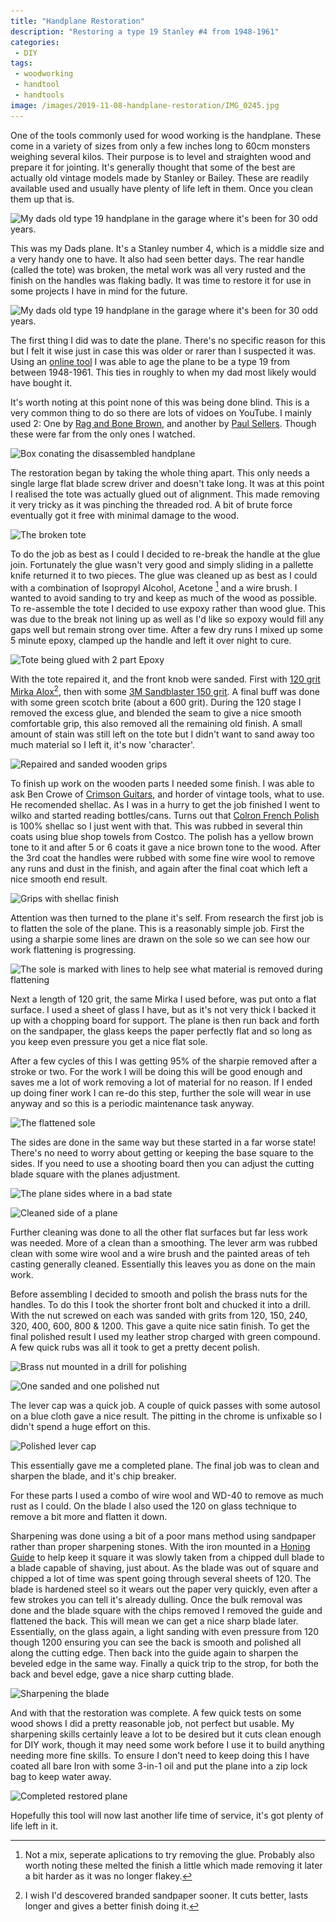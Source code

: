 ```yaml
---
title: "Handplane Restoration"
description: "Restoring a type 19 Stanley #4 from 1948-1961"
categories:
 - DIY
tags:
 - woodworking
 - handtool
 - handtools
image: /images/2019-11-08-handplane-restoration/IMG_0245.jpg
---
```

One of the tools commonly used for wood working is the handplane.  These come in a variety of sizes from only a few inches long to 60cm monsters weighing several kilos.  Their purpose is to level and straighten wood and prepare it for jointing.  It's generally thought that some of the best are actually old vintage models made by Stanley or Bailey.  These are readily available used and usually have plenty of life left in them. Once you clean them up that is.

<img class="padded center"
		alt="My dads old type 19 handplane in the garage where it's been for 30 odd years."
		src="/images/2019-11-08-handplane-restoration/IMG_0245.jpg"
	  srcset="/images/2019-11-08-handplane-restoration/IMG_0245.jpg 1x, /images/2019-11-08-handplane-restoration/IMG_0245-2x.jpg 2x" />

This was my Dads plane.  It's a Stanley number 4, which is a middle size and a very handy one to have.  It also had seen better days.  The rear handle (called the tote) was broken, the metal work was all very rusted and the finish on the handles was flaking badly.  It was time to restore it for use in some projects I have in mind for the future.

<img class="padded center"
		alt="My dads old type 19 handplane in the garage where it's been for 30 odd years."
		src="/images/2019-11-08-handplane-restoration/IMG_0246.jpg"
	  srcset="/images/2019-11-08-handplane-restoration/IMG_0246.jpg 1x, /images/2019-11-08-handplane-restoration/IMG_0246-2x.jpg 2x" />

<!-- more -->

The first thing I did was to date the plane.  There's no specific reason for this but I felt it wise just in case this was older or rarer than I suspected it was.  Using an [online tool][planeage] I was able to age the plane to be a type 19 from between 1948-1961.  This ties in roughly to when my dad most likely would have bought it.  

It's worth noting at this point none of this was being done blind.  This is a very common thing to do so there are lots of vidoes on YouTube.  I mainly used 2: One by [Rag and Bone Brown][rabb], and another by [Paul Sellers][ps].  Though these were far from the only ones I watched.

<img class="padded center"
		alt="Box conating the disassembled handplane"
		src="/images/2019-11-08-handplane-restoration/IMG_0352.jpg"
	  srcset="/images/2019-11-08-handplane-restoration/IMG_0352.jpg 1x, /images/2019-11-08-handplane-restoration/IMG_0352-2x.jpg 2x" />

The restoration began by taking the whole thing apart. This only needs a single large flat blade screw driver and doesn't take long. It was at this point I realised the tote was actually glued out of alignment.  This made removing it very tricky as it was pinching the threaded rod.  A bit of brute force eventually got it free with minimal damage to the wood.  

<img class="padded center"
		alt="The broken tote"
		src="/images/2019-11-08-handplane-restoration/IMG_0354.jpg"
	  srcset="/images/2019-11-08-handplane-restoration/IMG_0354.jpg 1x, /images/2019-11-08-handplane-restoration/IMG_0354-2x.jpg 2x" />

To do the job as best as I could I decided to re-break the handle at the glue join.  Fortunately the glue wasn't very good and simply sliding in a pallette knife returned it to two pieces.  The glue was cleaned up as best as I could with a combination of Isopropyl Alcohol, Acetone [^handplane1] and a wire brush.  I wanted to avoid sanding to try and keep as much of the wood as possible.  To re-assemble the tote I decided to use expoxy rather than wood glue.  This was due to the break not lining up as well as I'd like so expoxy would fill any gaps well but remain strong over time.  After a few dry runs I mixed up some 5 minute epoxy, clamped up the handle and left it over night to cure.

<img class="padded center"
		alt="Tote being glued with 2 part Epoxy"
		src="/images/2019-11-08-handplane-restoration/IMG_0359.jpg"
	  srcset="/images/2019-11-08-handplane-restoration/IMG_0359.jpg 1x, /images/2019-11-08-handplane-restoration/IMG_0359-2x.jpg 2x" />

With the tote repaired it, and the front knob were sanded.  First with [120 grit Mirka Alox][toolstationmirka][^handplane2], then with some [3M Sandblaster 150 grit][wilko3M]. A final buff was done with some green scotch brite (about a 600 grit).  During the 120 stage I removed the excess glue, and blended the seam to give a nice smooth comfortable grip, this also removed all the remaining old finish.  A small amount of stain was still left on the tote but I didn't want to sand away too much material so I left it, it's now 'character'.

<img class="padded center"
		alt="Repaired and sanded wooden grips"
		src="/images/2019-11-08-handplane-restoration/IMG_0369.jpg"
	  srcset="/images/2019-11-08-handplane-restoration/IMG_0369.jpg 1x, /images/2019-11-08-handplane-restoration/IMG_0369-2x.jpg 2x" />

To finish up work on the wooden parts I needed some finish.  I was able to ask Ben Crowe of [Crimson Guitars][crimson], and horder of vintage tools, what to use.  He recomended shellac.  As I was in a hurry to get the job finished I went to wilko and started reading bottles/cans.  Turns out that [Colron French Polish][wilkoFrenchPolish] is 100% shellac so I just went with that.  This was rubbed in several thin coats using blue shop towels from Costco.  The polish has a yellow brown tone to it and after 5 or 6 coats it gave a nice brown tone to the wood.  After the 3rd coat the handles were rubbed with some fine wire wool to remove any runs and dust in the finish, and again after the final coat which left a nice smooth end result.

<img class="padded center"
		alt="Grips with shellac finish"
		src="/images/2019-11-08-handplane-restoration/IMG_0438.jpg"
	  srcset="/images/2019-11-08-handplane-restoration/IMG_0438.jpg 1x, /images/2019-11-08-handplane-restoration/IMG_0438-2x.jpg 2x" />

Attention was then turned to the plane it's self.  From research the first job is to flatten the sole of the plane.  This is a reasonably simple job.  First the using a sharpie some lines are drawn on the sole so we can see how our work flattening is progressing.

<img class="padded center"
		alt="The sole is marked with lines to help see what material is removed during flattening"
		src="/images/2019-11-08-handplane-restoration/IMG_0423.jpg"
	  srcset="/images/2019-11-08-handplane-restoration/IMG_0423.jpg 1x, /images/2019-11-08-handplane-restoration/IMG_0423-2x.jpg 2x" />

Next a length of 120 grit, the same Mirka I used before, was put onto a flat surface.  I used a sheet of glass I have, but as it's not very thick I backed it up with a chopping board for support.  The plane is then run back and forth on the sandpaper, the glass keeps the paper perfectly flat and so long as you keep even pressure you get a nice flat sole.

After a few cycles of this I was getting 95% of the sharpie removed after a stroke or two.  For the work I will be doing this will be good enough and saves me a lot of work removing a lot of material for no reason.  If I ended up doing finer work I can re-do this step, further the sole will wear in use anyway and so this is a periodic maintenance task anyway.

<img class="padded center"
		alt="The flattened sole"
		src="/images/2019-11-08-handplane-restoration/IMG_0425.jpg"
	  srcset="/images/2019-11-08-handplane-restoration/IMG_0425.jpg 1x, /images/2019-11-08-handplane-restoration/IMG_0425-2x.jpg 2x" />

The sides are done in the same way but these started in a far worse state!  There's no need to worry about getting or keeping the base square to the sides.  If you need to use a shooting board then you can adjust the cutting blade square with the planes adjustment.

<img class="padded center"
		alt="The plane sides where in a bad state"
		src="/images/2019-11-08-handplane-restoration/IMG_0426.jpg"
	  srcset="/images/2019-11-08-handplane-restoration/IMG_0426.jpg 1x, /images/2019-11-08-handplane-restoration/IMG_0426-2x.jpg 2x" />

<img class="padded center"
		alt="Cleaned side of a plane"
		src="/images/2019-11-08-handplane-restoration/IMG_0428.jpg"
	  srcset="/images/2019-11-08-handplane-restoration/IMG_0428.jpg 1x, /images/2019-11-08-handplane-restoration/IMG_0428-2x.jpg 2x" />

Further cleaning was done to all the other flat surfaces but far less work was needed.  More of a clean than a smoothing.  The lever arm was rubbed clean with some wire wool and a wire brush and the painted areas of teh casting generally cleaned.  Essentially this leaves you as done on the main work.

Before assembling I decided to smooth and polish the brass nuts for the handles.  To do this I took the shorter front bolt and chucked it into a drill.  With the nut screwed on each was sanded with grits from 120, 150, 240, 320, 400, 600, 800 & 1200.  This gave a quite nice satin finish.  To get the final polished result I used my leather strop charged with green compound.  A few quick rubs was all it took to get a pretty decent polish.

<img class="padded center"
		alt="Brass nut mounted in a drill for polishing"
		src="/images/2019-11-08-handplane-restoration/IMG_0441.jpg"
	  srcset="/images/2019-11-08-handplane-restoration/IMG_0441.jpg 1x, /images/2019-11-08-handplane-restoration/IMG_0441-2x.jpg 2x" />

<img class="padded center"
		alt="One sanded and one polished nut"
		src="/images/2019-11-08-handplane-restoration/IMG_0442.jpg"
	  srcset="/images/2019-11-08-handplane-restoration/IMG_0442.jpg 1x, /images/2019-11-08-handplane-restoration/IMG_0442-2x.jpg 2x" />

The lever cap was a quick job. A couple of quick passes with some autosol on a blue cloth gave a nice result.  The pitting in the chrome is unfixable so I didn't spend a huge effort on this.

<img class="padded center"
		alt="Polished lever cap"
		src="/images/2019-11-08-handplane-restoration/IMG_0371.jpg"
	  srcset="/images/2019-11-08-handplane-restoration/IMG_0371.jpg 1x, /images/2019-11-08-handplane-restoration/IMG_0371-2x.jpg 2x" />

This essentially gave me a completed plane.  The final job was to clean and sharpen the blade, and it's chip breaker.

For these parts I used a combo of wire wool and WD-40 to remove as much rust as I could.  On the blade I also used the 120 on glass technique to remove a bit more and flatten it down.  

Sharpening was done using a bit of a poor mans method using sandpaper rather than proper sharpening stones.  With the iron mounted in a [Honing Guide][amazonGuide] to help keep it square it was slowly taken from a chipped dull blade to a blade capable of shaving, just about.  As the blade was out of square and chipped a lot of time was spent going through several sheets of 120.  The blade is hardened steel so it wears out the paper very quickly, even after a few strokes you can tell it's already dulling.  Once the bulk removal was done and the blade square with the chips removed I removed the guide and flattened the back.  This will mean we can get a nice sharp blade later.  Essentially, on the glass again, a light sanding with even pressure from 120 though 1200 ensuring you can see the back is smooth and polished all along the cutting edge.  Then back into the guide again to sharpen the beveled edge in the same way.  Finally a quick trip to the strop, for both the back and bevel edge, gave a nice sharp cutting blade.

<img class="padded center"
		alt="Sharpening the blade"
		src="/images/2019-11-08-handplane-restoration/IMG_0433.jpg"
	  srcset="/images/2019-11-08-handplane-restoration/IMG_0433.jpg 1x, /images/2019-11-08-handplane-restoration/IMG_0433-2x.jpg 2x" />

And with that the restoration was complete.  A few quick tests on some wood shows I did a pretty reasonable job, not perfect but usable.  My sharpening skills certainly leave a lot to be desired but it cuts clean enough for DIY work, though it may need some work before I use it to build anything needing more fine skills.  To ensure I don't need to keep doing this I have coated all bare Iron with some 3-in-1 oil and put the plane into a zip lock bag to keep water away.  

<img class="padded center"
		alt="Completed restored plane"
		src="/images/2019-11-08-handplane-restoration/IMG_0449.jpg"
	  srcset="/images/2019-11-08-handplane-restoration/IMG_0449.jpg 1x, /images/2019-11-08-handplane-restoration/IMG_0449-2x.jpg 2x" />

Hopefully this tool will now last another life time of service, it's got plenty of life left in it.

[planeage]: https://woodandshop.com/identify-stanley-hand-plane-age-type-study/
[rabb]: https://www.youtube.com/watch?v=0iR-YVyF2iI
[ps]: https://www.youtube.com/watch?v=RYyV6IUpsYk
[toolstationmirka]: https://www.toolstation.com/hiomant-alox-sanding-roll-115mm/p19719
[wilko3M]: https://www.wilko.com/en-uk/3m-150-grit-coarse-sandblaster-sandpaper-3-pack/p/0454503
[wilkoFrenchPolish]: https://www.wilko.com/en-uk/colron-finishes-french-polish-250ml/p/0212917
[amazonGuide]: https://www.amazon.co.uk/gp/product/B000X2935S/
[crimson]: https://crimsonguitars.com

[^handplane1]: Not a mix, seperate aplications to try removing the glue. Probably also worth noting these melted the finish a little which made removing it later a bit harder as it was no longer flakey.
[^handplane2]: I wish I'd descovered branded sandpaper sooner.  It cuts better, lasts longer and gives a better finish doing it.
